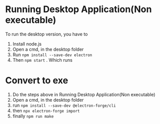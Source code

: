 # Running Desktop Application(Non executable)

To run the desktop version, you have to 
1. Install node.js
2. Open a cmd, in the desktop folder
3. Run <code>npm install --save-dev electron</code>
4. Then <code>npm start</code> . Which runs 

# Convert to exe

1. Do the steps above in Running Desktop Application(Non executable)
2. Open a cmd, in the desktop folder
3. run <code>npm install --save-dev @electron-forge/cli</code>
4. then <code>npx electron-forge import</code>
5. finally <code>npm run make</code>